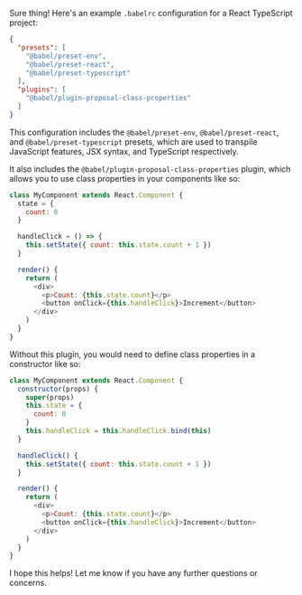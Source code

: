 Sure thing! Here's an example `.babelrc` configuration for a React TypeScript project:

```json
{
  "presets": [
    "@babel/preset-env",
    "@babel/preset-react",
    "@babel/preset-typescript"
  ],
  "plugins": [
    "@babel/plugin-proposal-class-properties"
  ]
}
```

This configuration includes the `@babel/preset-env`, `@babel/preset-react`, and `@babel/preset-typescript` presets, which are used to transpile JavaScript features, JSX syntax, and TypeScript respectively. 

It also includes the `@babel/plugin-proposal-class-properties` plugin, which allows you to use class properties in your components like so:

```javascript
class MyComponent extends React.Component {
  state = {
    count: 0
  }

  handleClick = () => {
    this.setState({ count: this.state.count + 1 })
  }

  render() {
    return (
      <div>
        <p>Count: {this.state.count}</p>
        <button onClick={this.handleClick}>Increment</button>
      </div>
    )
  }
}
```

Without this plugin, you would need to define class properties in a constructor like so:

```javascript
class MyComponent extends React.Component {
  constructor(props) {
    super(props)
    this.state = {
      count: 0
    }
    this.handleClick = this.handleClick.bind(this)
  }

  handleClick() {
    this.setState({ count: this.state.count + 1 })
  }

  render() {
    return (
      <div>
        <p>Count: {this.state.count}</p>
        <button onClick={this.handleClick}>Increment</button>
      </div>
    )
  }
}
```

I hope this helps! Let me know if you have any further questions or concerns.